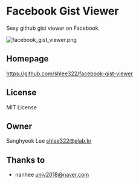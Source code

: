 # Facebook Gist Viewer
Sexy github gist viewer on Facebook.

![facebook_gist_viewer.png](https://github.com/shlee322/facebook-gist-viewer/blob/master/facebook_gist_viewer.png)

## Homepage
https://github.com/shlee322/facebook-gist-viewer

## License
MIT License

## Owner
Sanghyeok Lee <shlee322@elab.kr>

## Thanks to
- nanhee <univ2018@naver.com>
